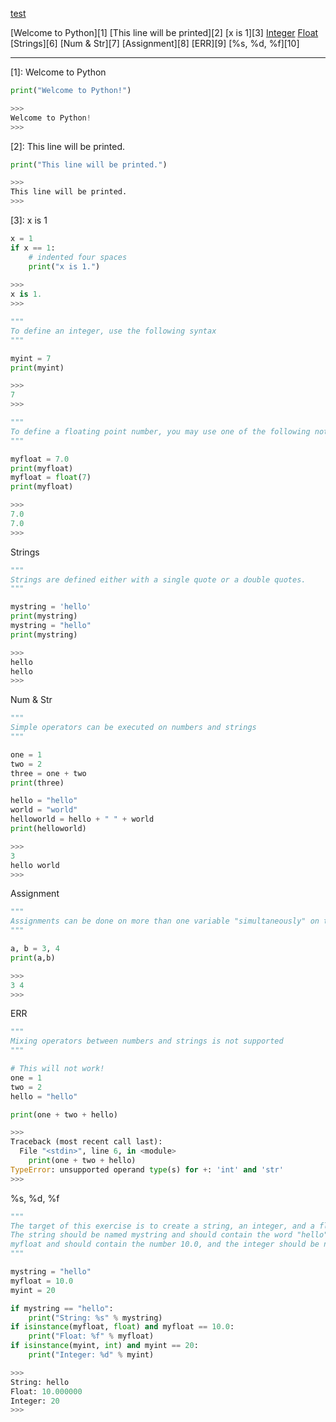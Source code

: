 [test][20]

[20]: (https://github.com/ttltrk/PRG/edit/master/PY/DOC/.EXAMPLES.MD)


[Welcome to Python][1]
[This line will be printed][2]
[x is 1][3]
[Integer][4]
[Float][5]
[Strings][6]
[Num & Str][7]
[Assignment][8]
[ERR][9]
[%s, %d, %f][10]

-------------------------

[1]: Welcome to Python

```python
print("Welcome to Python!")

>>>
Welcome to Python!
>>>
```

[2]: This line will be printed.

```python
print("This line will be printed.")

>>>
This line will be printed.
>>>
```

[3]: x is 1

```python
x = 1
if x == 1:
    # indented four spaces
    print("x is 1.")
    
>>>
x is 1.
>>>
```

[4]: Integer

```python
"""
To define an integer, use the following syntax
"""

myint = 7
print(myint)

>>>
7
>>>
```

[5]: Float

```python
"""
To define a floating point number, you may use one of the following notations
"""

myfloat = 7.0
print(myfloat)
myfloat = float(7)
print(myfloat)

>>>
7.0
7.0
>>>
```

Strings

```python
"""
Strings are defined either with a single quote or a double quotes.
"""

mystring = 'hello'
print(mystring)
mystring = "hello"
print(mystring)

>>>
hello
hello
>>>
```

Num & Str

```python
"""
Simple operators can be executed on numbers and strings
"""

one = 1
two = 2
three = one + two
print(three)

hello = "hello"
world = "world"
helloworld = hello + " " + world
print(helloworld)

>>>
3
hello world
>>>
```

Assignment

```python
"""
Assignments can be done on more than one variable "simultaneously" on the same line like this
"""

a, b = 3, 4
print(a,b)

>>>
3 4
>>>
```

ERR

```python
"""
Mixing operators between numbers and strings is not supported
"""

# This will not work!
one = 1
two = 2
hello = "hello"

print(one + two + hello)

>>>
Traceback (most recent call last):
  File "<stdin>", line 6, in <module>
    print(one + two + hello)
TypeError: unsupported operand type(s) for +: 'int' and 'str'
>>>
```

%s, %d, %f

```python
"""
The target of this exercise is to create a string, an integer, and a floating point number. 
The string should be named mystring and should contain the word "hello". The floating point number should be named 
myfloat and should contain the number 10.0, and the integer should be named myint and should contain the number 20.
"""

mystring = "hello"
myfloat = 10.0
myint = 20

if mystring == "hello":
    print("String: %s" % mystring)
if isinstance(myfloat, float) and myfloat == 10.0:
    print("Float: %f" % myfloat)
if isinstance(myint, int) and myint == 20:
    print("Integer: %d" % myint)

>>>
String: hello
Float: 10.000000
Integer: 20
>>>
```


